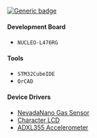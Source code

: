[![Generic badge](https://img.shields.io/badge/Taeho-Cho-<COLOR>.svg)](https://shields.io/)

#### Development Board
- `NUCLEO-L476RG`

#### Tools
- `STM32CubeIDE`
- `OrCAD`

#### Device Drivers
- [NevadaNano Gas Sensor](https://github.com/Taeho-Cho/DeviceDrivers/tree/main/GasSensor/NevadaNano)
- [Character LCD](https://github.com/Taeho-Cho/DeviceDrivers/tree/main/characterLCD)
- [ADXL355 Accelerometer](https://github.com/Taeho-Cho/DeviceDrivers/tree/main/Accelerometer/ADXL355)
